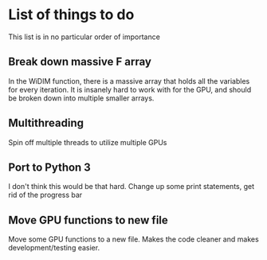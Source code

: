 # List of things to do
This list is in no particular order of importance

## Break down massive F array
In the WiDIM function, there is a massive array that holds all the variables for every iteration.
It is insanely hard to work with for the GPU, and should be broken down into multiple smaller arrays. 

## Multithreading
Spin off multiple threads to utilize multiple GPUs

## Port to Python 3
I don't think this would be that hard. Change up some print statements, get rid of the progress bar

## Move GPU functions to new file
Move some GPU functions to a new file. Makes the code cleaner and makes development/testing easier.



